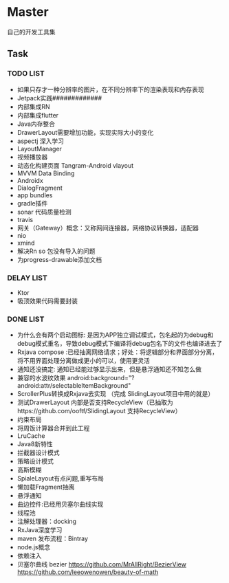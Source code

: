 # Master
自己的开发工具集
## Task
### TODO LIST
* 如果只存才一种分辨率的图片，在不同分辨率下的渲染表现和内存表现
* Jetpack实践#############
* 内部集成RN
* 内部集成flutter
* Java内存整合
* DrawerLayout需要增加功能，实现实际大小的变化
* aspectj 深入学习
* LayoutManager
* 视频播放器
* 动态化构建页面 Tangram-Android vlayout
* MVVM Data Binding
* Androidx
* DialogFragment
* app bundles
* gradle插件
* sonar 代码质量检测
* travis
* 网关（Gateway）概念：又称网间连接器，网络协议转换器，适配器
* nio
* xmind
* 解决Rn so 包没有导入的问题
* 为progress-drawable添加文档
### DELAY LIST
* Ktor
* 吸顶效果代码需要封装
### DONE LIST
* 为什么会有两个启动图标: 是因为APP独立调试模式，包名起的为debug和debug模式重名，导致debug模式下编译将debug包名下的文件也编译进去了
* Rxjava compose :已经抽离网络请求；好处：将逻辑部分和界面部分分离，将不用界面处理分离做成更小的可以，使用更灵活
* 通知还没搞定: 通知已经能过够显示出来，但是悬浮通知还不知怎么做
* 兼容的水波纹效果 android:background="?android:attr/selectableItemBackground"
* ScrollerPlus转换成Rxjava去实现  （完成  SlidingLayout项目中用的就是）
* 测试DrawerLayout 内部是否支持RecycleView（已抽取为https://github.com/ooftf/SlidingLayout 支持RecycleView）
* 约束布局
* 将周饭计算器合并到此工程
* LruCache
* Java8新特性
* 拦截器设计模式
* 策略设计模式
* 高斯模糊
* SpialeLayout有点问题,重写布局
* 懒加载Fragment抽离
* 悬浮通知
* 曲边控件:已经用贝塞尔曲线实现
* 线程池
* 注解处理器：docking
* RxJava深度学习
* maven 发布流程：Bintray
* node.js概念
* 依赖注入
* 贝塞尔曲线 bezier https://github.com/MrAllRight/BezierView  https://github.com/leeowenowen/beauty-of-math